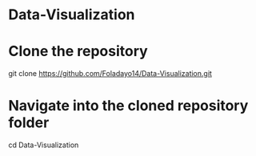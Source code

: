 # Data-Visualization
# Clone the repository
git clone https://github.com/Foladayo14/Data-Visualization.git

# Navigate into the cloned repository folder
cd Data-Visualization
